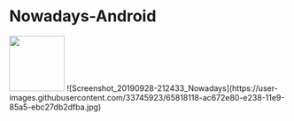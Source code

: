 # Nowadays-Android
<img src="https://user-images.githubusercontent.com/33745923/65818117-abce9800-e238-11e9-975f-e4ec2d4160f7.jpg" width="100">
![Screenshot_20190928-212433_Nowadays](https://user-images.githubusercontent.com/33745923/65818118-ac672e80-e238-11e9-85a5-ebc27db2dfba.jpg)
